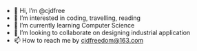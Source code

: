 - 👋 Hi, I’m @cjdfree
- 👀 I’m interested in coding, travelling, reading
- 🌱 I’m currently learning Computer Science
- 💞️ I’m looking to collaborate on designing industrial application
- 📫 How to reach me by cjdfreedom@163.com

<!---
cjdfree/cjdfree is a ✨ special ✨ repository because its `README.md` (this file) appears on your GitHub profile.
You can click the Preview link to take a look at your changes.
--->
